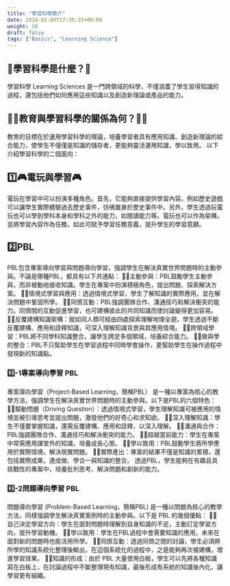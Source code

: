 ```yaml
---
title: "學習科學簡介"
date: 2024-02-05T17:35:25+08:00
weight: 10
draft: false
tags: ["Basics", "Learning Science"]
---
```


## 🤔學習科學是什麼？🤔
學習科學 Learning Sciences 是一門跨領域的科學，不僅涵蓋了學生習得知識的過程，還包括他們如何應用這些知識以及創造新理論或產品的能力。
## 👨‍🏫教育與學習科學的關係為何？👩‍🏫
教育的目標在於運用學習科學的理論，培養學習者具有應用知識、創造新理論的綜合能力，使學生不僅僅是知識的儲存者，更能夠靈活運用知識，學以致用。
以下介紹學習科學的二個面向：
## 1️⃣🎮電玩與學習🎮
電玩在學習中可以扮演多種角色。首先，它能夠直接提供學習內容。例如歷史遊戲可以讓學生實際體驗過去歷史事件，彷彿置身於歷史事件中。另外，學生透過玩電玩也可以學到學科本身和學科之外的能力，如閱讀能力等。電玩也可以作為架構，並將學習內容作為任務，如此可賦予學習任務意義，提升學生的學習意願。
## 2️⃣PBL
PBL包含專案導向學習與問題導向學習，強調學生在解決真實世界問題時的主動參與。不論是哪種PBL，都具有以下共通點：
👨‍⚕️主動參與：PBL鼓勵學生主動參與，而非被動地接收知識。學生在專案中扮演積極角色，提出問題、探索解決方案。
👨‍⚕️情境式學習與應用：透過情境式學習，學生了解知識的實際應用，並在解決問題中鞏固所學。
👨‍⚕️同儕互動：PBL強調團隊合作、溝通技巧和解決衝突的能力。同儕間的互動促進學習，也可建構彼此的共同知識而使討論變得更加容易。
👨‍⚕️反覆建構知識架構：就如同人類可經由四處探索理解地理全貌，學生透過不斷反覆建構、應用和詮釋知識，可深入理解知識背景與其應用情境。
👨‍⚕️跨領域學習：PBL將不同學科知識整合，讓學生跨足多個領域，培養綜合能力。
👨‍⚕️做與學的整合：PBL不只幫助學生在學習過程中同時學會操作，更幫助學生在操作過程中發現新的知識點。
### 2️⃣-1專案導向學習 PBL
專案導向學習（Project-Based Learning，簡稱PBL） 是一種以專案為核心的教學方法，強調學生在解決真實世界問題時的主動參與。以下是PBL的六個特色：
👩‍⚕️驅動問題（Driving Question）：透過情境式學習，學生理解知識可被應用的情境並被引導思考並提出問題，激發他們的好奇心和求知欲。
👩‍⚕️深入理解知識：學生不僅要掌握知識，還需反覆建構、應用和詮釋，以深入理解。
👩‍⚕️溝通與合作：PBL強調團隊合作、溝通技巧和解決衝突的能力。
👩‍⚕️超越當前能力：學生在專案中常需應用課堂外的知識，培養成長心態。
👩‍⚕️學以致用：PBL鼓勵學生將所學應用於實際情境，解決現實問題。
👩‍⚕️實際產出：專案的結果不僅是知識的累積，還包括實際成果，達成做、學合一與知識的整合。
透過PBL，學生能夠在有趣且具挑戰性的專案中，培養批判思考、解決問題和創新的能力。
### 2️⃣-2問題導向學習 PBL
問題導向學習 (Problem-Based Learning，簡稱PBL) 是一種以問題為核心的教學方法，同樣強調學生解決真實案例時的主動參與。以下是 PBL 的幾個優點：
🧑‍⚕️自己決定學習方向：學生在面對問題時理解到自身知識的不足，主動訂定學習方向，提升學習動機。
🧑‍⚕️學以致用：學生在PBL過程中會需要知識的應用，未來在面對新的問題時也能活用所學。
🧑‍⚕️同儕互動：透過同儕之間的討論，學生必須將所學的知識系統化整理後輸出，在這個系統化的過程中，之是能夠再次被建構，增進學習效果。
🧑‍⚕️知識的形成：由於 PBL 大量使用白板，學生可以先將各種知識寫在白板上，在討論過程中不斷整理現有知識，最後形成有系統的知識後內化，讓學習更有組織。